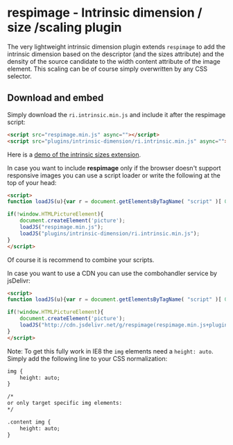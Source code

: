 # respimage - Intrinsic dimension / size /scaling plugin

The very lightweight intrinsic dimension plugin extends ``respimage`` to add the intrinsic dimension based on the descriptor (and the sizes attribute) and the density of the source candidate to the width content attribute of the image element. This scaling can be of course simply overwritten by any CSS selector.

## Download and embed
Simply download the ``ri.intrinsic.min.js`` and include it after the respimage script:

```html
<script src="respimage.min.js" async=""></script>
<script src="plugins/intrinsic-dimension/ri.intrinsic.min.js" async=""></script>
```

Here is a [demo of the intrinsic sizes extension](http://jsfiddle.net/trixta/gs3p14pr/embedded/result/).

In case you want to include **respimage** only if the browser doesn't support responsive images you can use a script loader or write the following at the top of your head:

```html
<script>
function loadJS(u){var r = document.getElementsByTagName( "script" )[ 0 ], s = document.createElement( "script" );s.src = u;r.parentNode.insertBefore( s, r );}

if(!window.HTMLPictureElement){
	document.createElement('picture');
	loadJS("respimage.min.js");
	loadJS("plugins/intrinsic-dimension/ri.intrinsic.min.js");
}
</script>
```

Of course it is recommend to combine your scripts.

In case you want to use a CDN you can use the combohandler service by jsDelivr:

```html
<script>
function loadJS(u){var r = document.getElementsByTagName( "script" )[ 0 ], s = document.createElement( "script" );s.src = u;r.parentNode.insertBefore( s, r );}

if(!window.HTMLPictureElement){
	document.createElement('picture');
	loadJS("http://cdn.jsdelivr.net/g/respimage(respimage.min.js+plugins/intrinsic-dimension/ri.intrinsic.min.js)");
}
</script>
```

Note: To get this fully work in IE8 the ``img`` elements need a ``height: auto``. Simply add the following line to your CSS normalization:

```html
img {
    height: auto;
}

/*
or only target specific img elements:
*/

.content img {
	height: auto;
}
```

